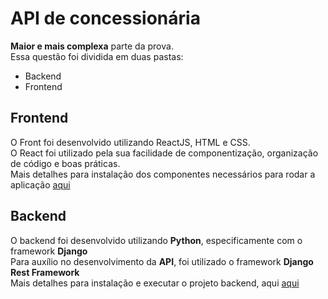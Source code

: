 # API de concessionária
**Maior e mais complexa** parte da prova.<br>
Essa questão foi dividida em duas pastas:<br>

- Backend
- Frontend<br>

## Frontend
O Front foi desenvolvido utilizando ReactJS, HTML e CSS.<br>
O React foi utilizado pela sua facilidade de componentização, organização de código e boas práticas.<br>
Mais detalhes para instalação dos componentes necessários para rodar a aplicação [aqui](https://github.com/d-napoli/tinnova-backend-test/tree/main/5-Cars-API/front-end/veiculos-concesionaria)

## Backend
O backend foi desenvolvido utilizando **Python**, especificamente com o framework **Django**<br>
Para auxílio no desenvolvimento da **API**, foi utilizado o framework **Django Rest Framework**<br>
Mais detalhes para instalação e executar o projeto backend, aqui [aqui](https://github.com/d-napoli/tinnova-backend-test/tree/main/5-Cars-API/back-end)